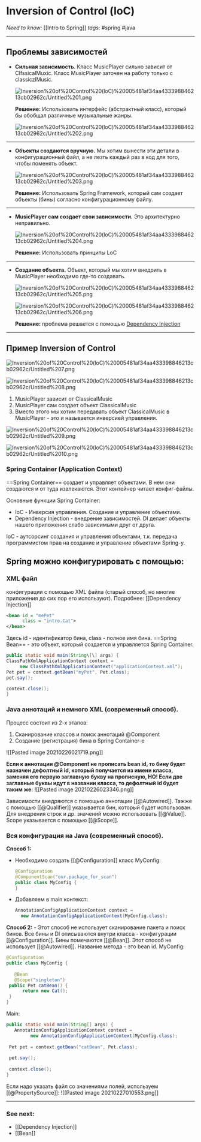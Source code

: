 # Inversion of Control (loC)
*Need to know:* [[Intro to Spring]]
*tags:* #spring #java 

---
## Проблемы зависимостей

- **Сильная зависимость**. Класс MusicPlayer сильно зависит от ClfssicalMuxic. Класс MusicPlayer заточен на работу только с classiczlMusic.

	![Inversion%20of%20Control%20(loC)%20005481af34aa433398846213cb02962c/Untitled%201.png](Untitled%201%202.png)

	**Решение:** Использовать интерфейс (абстрактный класс), который бы обобщал различные музыкальные жанры.

	![Inversion%20of%20Control%20(loC)%20005481af34aa433398846213cb02962c/Untitled%202.png](Untitled%202%202.png)

---

- **Объекты создаются вручную.** Мы хотим вынести эти детали в конфигурационный файл, а не лезть каждый раз в код для того, чтобы поменять объект.

	![Inversion%20of%20Control%20(loC)%20005481af34aa433398846213cb02962c/Untitled%203.png](Untitled%203%202.png)

	**Решение:** Использовать Spring Framework, который сам создает объекты (бины) согласно конфигурационному файлу.

---

- **MusicPlayer сам создает свои зависимости.** Это архитектурно неправильно.

	![Inversion%20of%20Control%20(loC)%20005481af34aa433398846213cb02962c/Untitled%204.png](Untitled%204%201.png)

	**Решение:** Использовать принципы LoC

---

- **Создание объекта.** Объект, который мы хотим внедрить в MusicPlayer необходимо где-то создавать.

	![Inversion%20of%20Control%20(loC)%20005481af34aa433398846213cb02962c/Untitled%205.png](Untitled%205%202.png)

	![Inversion%20of%20Control%20(loC)%20005481af34aa433398846213cb02962c/Untitled%206.png](Untitled%206.png)

	**Решение:** проблема решается с помощью [Dependency Injection](Dependency%20Injection.md) 

---
## Пример Inversion of Control


![Inversion%20of%20Control%20(loC)%20005481af34aa433398846213cb02962c/Untitled%207.png](Untitled%207.png)

![Inversion%20of%20Control%20(loC)%20005481af34aa433398846213cb02962c/Untitled%208.png](Untitled%208.png)

1. MusicPlayer зависит от СlassicalMusic
2. MusicPlayer сам создает объект ClassicalMusic
3. Вместо этого мы хотим передавать объект ClassicalMusic в MusicPlayer - это и называется инверсией управления.

![Inversion%20of%20Control%20(loC)%20005481af34aa433398846213cb02962c/Untitled%209.png](Untitled%209.png)

![Inversion%20of%20Control%20(loC)%20005481af34aa433398846213cb02962c/Untitled%2010.png](Untitled%2010.png)

### Spring Container (Application Context)
==Spring Container== создает и управляет объектами. В нем они создаются и от туда извлекаются. Этот контейнер читает конфиг-файлы.

Основные функции Spring Container:
- IoC - Инверсия управления. Создание и управление объектами.
- Dependency Injection - внедрение зависимостей. DI делает объекты нашего приложения слабо зависимыми друг от друга.

IoC - аутсорсинг создания и управления объектами, т.к. передача программистом прав на создание и управление объектами Spring-y.

## Spring можно конфигурировать с помощью:

### XML файл
конфигурации c помощью XML файла (старый способ, но многие приложения до сих пор его используют). Подробнее: [[Dependency Injection]]

```xml
<bean id = "mePet"
	  class = "intro.Cat">
</bean>
```
Здесь id - идентификатор бина, class - полное имя бина. ==Spring Bean== - это объект, который создается и управляется Spring Container.
```java
public static void main(String\[\] args) {  
ClassPathXmlApplicationContext context =  
	 new ClassPathXmlApplicationContext("applicationContext.xml");  
Pet pet = context.getBean("myPet", Pet.class);  
pet.say();  

context.close();  
}
```
	

### Java аннотаций и немного XML (современный способ).
Процесс состоит из 2-х этапов:
1. Сканирование классов и поиск аннотаций @Component
2. Создание (регистрация) бина в Spring Container-e

![[Pasted image 20210226021719.png]]

**Если к аннотации @Component не прописать bean id, то бину будет назначен дефолтный id, который получается из имени класса, заменяя его первую заглавную букву на прописную, НО! Если две заглавные буквы идут в названии класса, то дефолтный id будет таким же:**
![[Pasted image 20210226023346.png]]

Зависимости внедряются с помощью аннотации [[@Autowired]].
Тажже с помощью [[@Qualifier]] указывается бин, который будет использован. Для внедрения строк и др. значений можно использовать [[@Value]].
Scope указывается с помощью [[@Scope]].

### Вся конфигурация на Java (современный способ).
**Способ 1:**
- Необходимо создать [[@Configuration]] класс MyConfig:
	```java
	@Configuration
	@ComponentScan("our.package_for_scan")
	public class MyConfig {
	}
	```
- Добавляем в main контекст:
	```java
	AnnotationConfigApplicationContext context =   
      new AnnotationConfigApplicationContext(MyConfig.class);
	```

**Способ 2:**
\- Этот способ не использует сканирование пакета и поиск бинов. Все бины и DI описываются внутри класса - конфигурации [[@Configuration]]. Бины помечаются [[@Bean]]. Этот способ не использует [[@Autowired]]. Название метода - это bean id. 
MyConfig:
```java
@Configuration  
public class MyConfig {  
  
   @Bean  
   @Scope("singleton")
 public Pet catBean() {  
      return new Cat();  
 }  
}
```
Main:
```java
public static void main(String[] args) {  
   AnnotationConfigApplicationContext context =  
         new AnnotationConfigApplicationContext(MyConfig.class);  
  
 Pet pet = context.getBean("catBean", Pet.class);  
  
 pet.say();  
  
 context.close();  
}
```
Если надо указать файл со значениями полей, используем [[@PropertySource]]:
![[Pasted image 20210227010553.png]]

---
### See next:
- [[Dependency Injection]]
- [[Bean]]